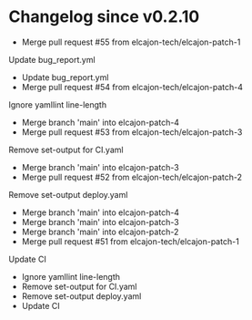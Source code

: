 # Changelog since v0.2.10
- Merge pull request #55 from elcajon-tech/elcajon-patch-1

Update bug_report.yml 
- Update bug_report.yml 
- Merge pull request #54 from elcajon-tech/elcajon-patch-4

Ignore yamllint line-length 
- Merge branch 'main' into elcajon-patch-4 
- Merge pull request #53 from elcajon-tech/elcajon-patch-3

Remove set-output for CI.yaml 
- Merge branch 'main' into elcajon-patch-3 
- Merge pull request #52 from elcajon-tech/elcajon-patch-2

Remove set-output deploy.yaml 
- Merge branch 'main' into elcajon-patch-4 
- Merge branch 'main' into elcajon-patch-3 
- Merge branch 'main' into elcajon-patch-2 
- Merge pull request #51 from elcajon-tech/elcajon-patch-1

Update CI 
- Ignore yamllint line-length 
- Remove set-output for CI.yaml 
- Remove set-output deploy.yaml 
- Update CI 
